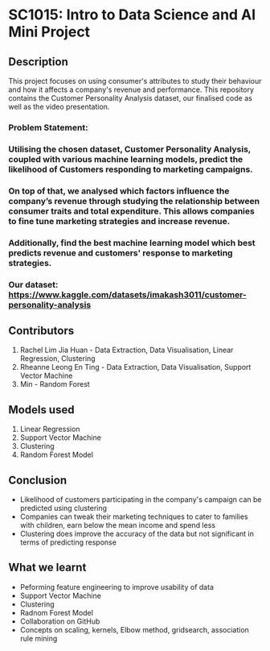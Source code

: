 # SC1015: Intro to Data Science and AI Mini Project

## Description
This project focuses on using consumer's attributes to study their behaviour and how it affects a company's revenue and performance. This repository contains the Customer Personality Analysis dataset, our finalised code as well as the video presentation.

### Problem Statement: 
### Utilising the chosen dataset, Customer Personality Analysis, coupled with various machine learning models, predict the likelihood of Customers responding to marketing campaigns.
### On top of that, we analysed which factors influence the company’s revenue through studying the relationship between consumer traits and total expenditure. This allows companies to fine tune marketing strategies and increase revenue. 
### Additionally, find the best machine learning model which best predicts revenue and customers' response to marketing strategies. 

### Our dataset: https://www.kaggle.com/datasets/imakash3011/customer-personality-analysis 

## Contributors 
 1. Rachel Lim Jia Huan - Data Extraction, Data Visualisation, Linear Regression, Clustering
 2. Rheanne Leong En Ting - Data Extraction, Data Visualisation, Support Vector Machine
 3. Min - Random Forest
 
## Models used
1. Linear Regression
2. Support Vector Machine
3. Clustering
4. Random Forest Model

## Conclusion 
* Likelihood of customers participating in the company's campaign can be predicted using clustering
* Companies can tweak their marketing techniques to cater to families with children, earn below the mean income and spend less
* Clustering does improve the accuracy of the data but not significant in terms of predicting response 


## What we learnt
* Peforming feature engineering to improve usability of data
* Support Vector Machine
* Clustering
* Radnom Forest Model
* Collaboration on GitHub
* Concepts on scaling, kernels, Elbow method, gridsearch, association rule mining

 
